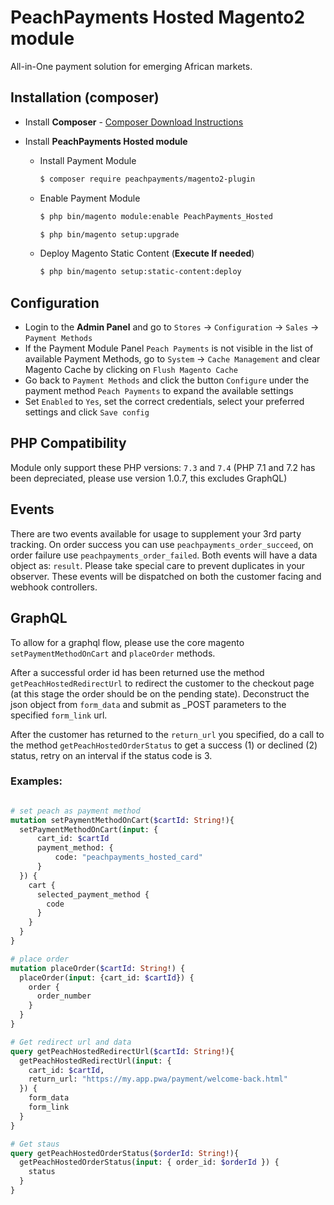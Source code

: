 # PeachPayments Hosted Magento2 module

All-in-One payment solution for emerging African markets.

## Installation (composer)

  * Install __Composer__ - [Composer Download Instructions](https://getcomposer.org/doc/00-intro.md)

  * Install __PeachPayments Hosted module__

    * Install Payment Module

        ```sh
        $ composer require peachpayments/magento2-plugin
        ```

    * Enable Payment Module

        ```sh
        $ php bin/magento module:enable PeachPayments_Hosted
        ```

        ```sh
        $ php bin/magento setup:upgrade
        ```
    * Deploy Magento Static Content (__Execute If needed__)

        ```sh
        $ php bin/magento setup:static-content:deploy
        ```

## Configuration

  * Login to the __Admin Panel__ and go to ```Stores``` -> ```Configuration``` -> ```Sales``` -> ```Payment Methods```
  * If the Payment Module Panel ```Peach Payments``` is not visible in the list of available Payment Methods,
  go to  ```System``` -> ```Cache Management``` and clear Magento Cache by clicking on ```Flush Magento Cache```
  * Go back to ```Payment Methods``` and click the button ```Configure``` under the payment method ```Peach Payments``` to expand the available settings
  * Set ```Enabled``` to ```Yes```, set the correct credentials, select your preferred settings and click ```Save config```

## PHP Compatibility

Module only support these PHP versions: `7.3` and `7.4` (PHP 7.1 and 7.2 has been depreciated, please use version 1.0.7, this excludes GraphQL)

## Events

There are two events available for usage to supplement your 3rd party tracking. On order success you can use `peachpayments_order_succeed`, on order failure use `peachpayments_order_failed`. Both events will have a data object as: `result`. Please take special care to prevent duplicates in your observer. These events will be dispatched on both the customer facing and webhook controllers.

## GraphQL

To allow for a graphql flow, please use the core magento `setPaymentMethodOnCart` and `placeOrder` methods.

After a successful order id has been returned use the method `getPeachHostedRedirectUrl` to redirect the customer to
the checkout page (at this stage the order should be on the pending state). Deconstruct the json object from `form_data`
and submit as _POST parameters to the specified `form_link` url.

After the customer has returned to the `return_url` you specified, do a call to the method `getPeachHostedOrderStatus`
to get a success (1) or declined (2) status, retry on an interval if the status code is 3.

### Examples:
```graphql

# set peach as payment method
mutation setPaymentMethodOnCart($cartId: String!){
  setPaymentMethodOnCart(input: {
      cart_id: $cartId
      payment_method: {
          code: "peachpayments_hosted_card"
      }
  }) {
    cart {
      selected_payment_method {
        code
      }
    }
  }
}

# place order
mutation placeOrder($cartId: String!) {
  placeOrder(input: {cart_id: $cartId}) {
    order {
      order_number
    }
  }
}

# Get redirect url and data
query getPeachHostedRedirectUrl($cartId: String!){
  getPeachHostedRedirectUrl(input: {
    cart_id: $cartId,
    return_url: "https://my.app.pwa/payment/welcome-back.html"
  }) {
    form_data
    form_link
  }
}

# Get staus
query getPeachHostedOrderStatus($orderId: String!){
  getPeachHostedOrderStatus(input: { order_id: $orderId }) {
    status
  }
}

```

